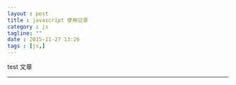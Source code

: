 ```yaml
---
layout : post
title : javascript 使用记录
category : js
tagline: ""
date : 2015-11-27 13:26
tags : [js,]
---
```




test 文章

---

